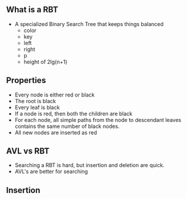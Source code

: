 ## What is a RBT
- A specialized Binary Search Tree that keeps things balanced
	- color
	- key
	- left
	- right
	- p
	- height of 2lg(n+1)
## Properties
- Every node is either red or black
- The root is black
- Every leaf is black
- If a node is red, then both the children are black
- For each node, all simple paths from the node to descendant leaves contains the same number of black nodes.
- All new nodes are inserted as red
## AVL vs RBT
- Searching a RBT is hard, but insertion and deletion are quick.
- AVL's are better for searching
## Insertion
